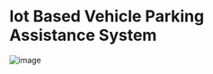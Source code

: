 # Iot Based Vehicle Parking Assistance System 
![image](https://github.com/naveensony07/Iot-Based-Vehicle-Parking-Assistance-System/assets/116912198/5bbb6825-4038-4723-a830-09f5425d60dd)

